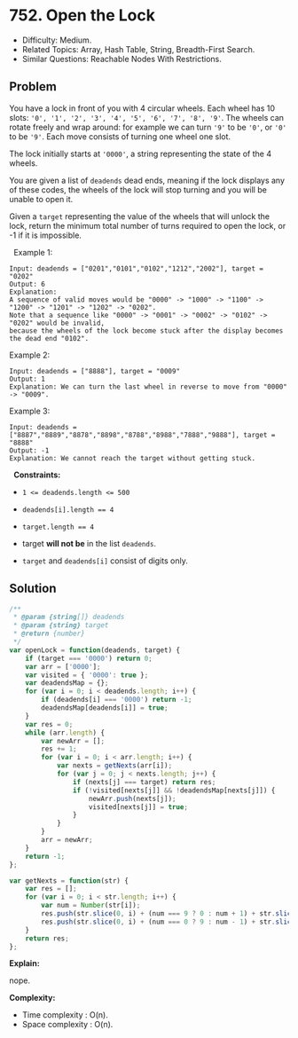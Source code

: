 # 752. Open the Lock

- Difficulty: Medium.
- Related Topics: Array, Hash Table, String, Breadth-First Search.
- Similar Questions: Reachable Nodes With Restrictions.

## Problem

You have a lock in front of you with 4 circular wheels. Each wheel has 10 slots: `'0', '1', '2', '3', '4', '5', '6', '7', '8', '9'`. The wheels can rotate freely and wrap around: for example we can turn `'9'` to be `'0'`, or `'0'` to be `'9'`. Each move consists of turning one wheel one slot.

The lock initially starts at `'0000'`, a string representing the state of the 4 wheels.

You are given a list of `deadends` dead ends, meaning if the lock displays any of these codes, the wheels of the lock will stop turning and you will be unable to open it.

Given a `target` representing the value of the wheels that will unlock the lock, return the minimum total number of turns required to open the lock, or -1 if it is impossible.

 
Example 1:

```
Input: deadends = ["0201","0101","0102","1212","2002"], target = "0202"
Output: 6
Explanation: 
A sequence of valid moves would be "0000" -> "1000" -> "1100" -> "1200" -> "1201" -> "1202" -> "0202".
Note that a sequence like "0000" -> "0001" -> "0002" -> "0102" -> "0202" would be invalid,
because the wheels of the lock become stuck after the display becomes the dead end "0102".
```

Example 2:

```
Input: deadends = ["8888"], target = "0009"
Output: 1
Explanation: We can turn the last wheel in reverse to move from "0000" -> "0009".
```

Example 3:

```
Input: deadends = ["8887","8889","8878","8898","8788","8988","7888","9888"], target = "8888"
Output: -1
Explanation: We cannot reach the target without getting stuck.
```

 
**Constraints:**


	
- `1 <= deadends.length <= 500`
	
- `deadends[i].length == 4`
	
- `target.length == 4`
	
- target **will not be** in the list `deadends`.
	
- `target` and `deadends[i]` consist of digits only.



## Solution

```javascript
/**
 * @param {string[]} deadends
 * @param {string} target
 * @return {number}
 */
var openLock = function(deadends, target) {
    if (target === '0000') return 0;
    var arr = ['0000'];
    var visited = { '0000': true };
    var deadendsMap = {};
    for (var i = 0; i < deadends.length; i++) {
        if (deadends[i] === '0000') return -1;
        deadendsMap[deadends[i]] = true;
    }
    var res = 0;
    while (arr.length) {
        var newArr = [];
        res += 1;
        for (var i = 0; i < arr.length; i++) {
            var nexts = getNexts(arr[i]);
            for (var j = 0; j < nexts.length; j++) {
                if (nexts[j] === target) return res;
                if (!visited[nexts[j]] && !deadendsMap[nexts[j]]) {
                    newArr.push(nexts[j]);
                    visited[nexts[j]] = true;
                }
            }
        }
        arr = newArr;
    }
    return -1;
};

var getNexts = function(str) {
    var res = [];
    for (var i = 0; i < str.length; i++) {
        var num = Number(str[i]);
        res.push(str.slice(0, i) + (num === 9 ? 0 : num + 1) + str.slice(i + 1));
        res.push(str.slice(0, i) + (num === 0 ? 9 : num - 1) + str.slice(i + 1));
    }
    return res;
};
```

**Explain:**

nope.

**Complexity:**

* Time complexity : O(n).
* Space complexity : O(n).
